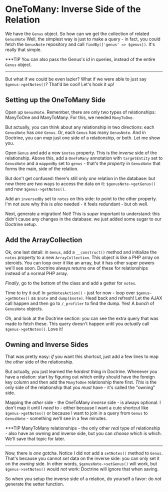 # OneToMany: Inverse Side of the Relation

We have the `Genus` object. So how can we get the collection of related `GenusNote`
Well, the simplest way is just to make a query - in fact, you could fetch the `GenusNote`
repository and call `findBy(['genus' => $genus])`. It's really that simple.

***TIP
You can also pass the Genus's *id* in queries, instead of the entire `Genus` object.
***

But what if we could be even lazier? What if we were able to just say `$genus->getNotes()`?
That'd be cool! Let's hook it up!

## Setting up the OneToMany Side

Open up `GenusNote`. Remember, there are only two types of relationships: ManyToOne
and ManyToMany. For this, we needed `ManyToOne`.

But actually, you can think about any relationship in two directions: each `GenusNote`
has *one* `Genus`. Or, each `Genus` has many `GenusNote`. And in Doctrine, you can
*map* just one side of a relationship, *or* both. Let me show you.

Open `Genus` and add a new `$notes` property. This is the *inverse* side of the
relationship. Above this, add a `OneToMany` annotation with `targetEntity` set to
`GenusNote` and a `mappedBy` set to `genus` - that's the *property* in `GenusNote`
that forms the main, side of the relation.

But don't get confused: there's still only *one* relation in the database: but now
there are two ways to access the data on it: `$genusNote->getGenus()` and now
`$genus->getNotes()`.

Add an `inversedBy` set to `notes` on this side: to point to the other property.
I'm not sure why this is *also* needed - it feels redundant - but oh well.

Next, generate a migration! Not! This is *super* important to understand: this didn't
cause any changes in the database: we just added some sugar to our Doctrine setup.

## Add the ArrayCollection

Ok, one last detail: in `Genus`, add a `__construct()` method and initialize the
`notes` property to a new `ArrayCollection`. This object is like a PHP array on
steroids. You can loop over it like an array, but it has other super powers we'll
see soon. Doctrine always returns one of these for relationships instead of a normal
PHP array.

*Finally*, go to the bottom of the class and add a getter for `notes`.

Time to try it out! In `getNotesAction()` - just for now - loop over `$genus->getNotes()`
as `$note` and `dump($note)`. Head back and refresh! Let the AJAX call happen and
then go to `/_profiler` to find the dump. Yes! A *bunch* of `GenusNote` objects.

Oh, and look at the Doctrine section: you can see the extra query that was made to
fetch these. This query doesn't happen until you *actually* call `$genus->getNotes()`.
Love it!

## Owning and Inverse Sides

That was pretty easy: *if* you want this shortcut, just add a few lines to map
the *other* side of the relationship.

But actually, you just learned the *hardest* thing in Doctrine. Whenever you have
a relation: start by figuring out which entity should have the foreign key column
and then add the `ManyToOne` relationship there first. *This* is the only side of
the relationship that you *must* have - it's called the "owning" side.

Mapping the *other* side - the OneToMany *inverse* side - is always optional. I don't
map it until I *need* to - either because I want a cute shortcut like `$genus->getNotes()`
or because I want to join in a query from `Genus` to `GenusNote` - something we'll
see in a few minutes.

***TIP
ManyToMany relationships - the only other *real* type of relationship - also have
an owning and inverse side, but you can *choose* which is which. We'll save that
topic for later.
***

Now, there is *one* gotcha. Notice I did *not* add a `setNotes()` method to `Genus`.
That's because you cannot *set* data on the inverse side: you can only set it on
the *owning* side. In other words, `$genusNote->setGenus()` will work, but `$genus->setNotes()`
would *not* work: Doctrine will ignore that when saving.

So when you setup the inverse side of a relation, do yourself a favor: do *not*
generate the setter function.
